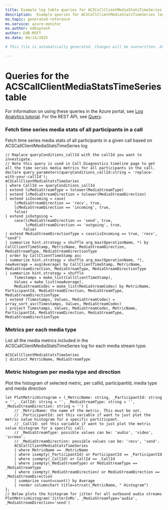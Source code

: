 ```yaml
---
title: Example log table queries for ACSCallClientMediaStatsTimeSeries
description:  Example queries for ACSCallClientMediaStatsTimeSeries log table
ms.topic: generated-reference
ms.service: azure-monitor
ms.author: edbaynash
author: EdB-MSFT
ms.date: 04/14/2025

# This file is automatically generated. Changes will be overwritten. Do not change this file directly. 

---
```


# Queries for the ACSCallClientMediaStatsTimeSeries table

For information on using these queries in the Azure portal, see [Log Analytics tutorial](/azure/azure-monitor/logs/log-analytics-tutorial). For the REST API, see [Query](/azure/azure-monitor/logs/api/overview).


### Fetch time series media stats of all participants in a call  


Fetch time series media stats of all participants in a given call based on ACSCallClientMediaStatsTimeSeries log  

```query
// Replace queryConditions_callId with the callId you want to investigate.
// Note this query is used in Call Diagnostics timeline page to get all the time series media metrics for all participants in the call.
declare query_parameters(queryConditions_callId:string = 'replace-with-your-callId');
ACSCallClientMediaStatsTimeSeries
| where CallId == queryConditions_callId
| extend lcMediaStreamType = tolower(MediaStreamType)
| extend lcMediaStreamDirection = tolower(MediaStreamDirection)
| extend isIncoming = case(
    lcMediaStreamDirection == 'recv', true,
    lcMediaStreamDirection == 'incoming', true, 
    false)
| extend isOutgoing = 
    case(lcMediaStreamDirection == 'send', true,
         lcMediaStreamDirection == 'outgoing', true,
        false)
| extend MediaStreamDirectionType = case(isIncoming == true, 'recv', "send")
| summarize hint.strategy = shuffle arg_max(OperationName, *) by CallClientTimeStamp, MetricName, MediaStreamDirection, MediaStreamType, MediaStreamDirectionType
| order by CallClientTimeStamp asc
| summarize hint.strategy = shuffle arg_max(OperationName, *), newAverage = avg(Average) by CallClientTimeStamp, MetricName, MediaStreamDirection, MediaStreamType, MediaStreamDirectionType  
| summarize hint.strategy = shuffle
    Timestamps = make_list(CallClientTimeStamp), 
    Values = make_list(newAverage), 
    MediaStreamCodec = make_list(MediaStreamCodec) by MetricName, ParticipantId, MediaStreamDirection, MediaStreamType, MediaStreamDirectionType     
| extend (Timestamps, Values, MediaStreamCodec) = array_sort_asc(Timestamps, Values, MediaStreamCodec)
| project Timestamps, Values, MediaStreamCodec, MetricName, ParticipantId, MediaStreamDirection, MediaStreamType, MediaStreamDirectionType
```



### Metrics per each media type  


List all the media metrics included in the ACSCallClientMediaStatsTimeSeries log for each media stream type.  

```query
ACSCallClientMediaStatsTimeSeries
| distinct MetricName, MediaStreamType
```



### Metric histogram per media type and direction  


Plot the histogram of selected metric, per callId, participantId, media type and meida direction  

```query
let PlotMetricHistogram = (_MetricName: string, _ParticipantId: string = '', _CallId: string = '', _MediaStreamType: string = '', _MediaStreamDirection: string = '') {
    // _MetricName: the name of the metric. This must be set.
    // _ParticipantId: set this variable if want to just plot the metric value histogram for a specific partiticpant.
    // _CallId: set this variable if want to just plot the metric value histogram for a specific call.
    // _MediaStreamType: possible values can be: 'audio', 'video', 'screen'.
    // _MediaStreamDirection: possible values can be: 'recv', 'send'.
    ACSCallClientMediaStatsTimeSeries
    | where MetricName == _MetricName
    | where isempty(_ParticipantId) or ParticipantId == _ParticipantId
    | where isempty(_CallId) or CallId == _CallId
    | where isempty(_MediaStreamType) or MediaStreamType == _MediaStreamType
    | where isempty(_MediaStreamDirection) or MediaStreamDirection == _MediaStreamDirection
    | summarize count=count() by Average
    | render columnchart title=strcat(_MetricName, " Histogram")
};
// Below plots the histogram for jitter for all outbound audio streams
PlotMetricHistogram('JitterInMs', _MediaStreamType='audio', _MediaStreamDirection='send')
```

